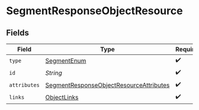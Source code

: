 # SegmentResponseObjectResource


## Fields

| Field                                                                                                         | Type                                                                                                          | Required                                                                                                      | Description                                                                                                   |
| ------------------------------------------------------------------------------------------------------------- | ------------------------------------------------------------------------------------------------------------- | ------------------------------------------------------------------------------------------------------------- | ------------------------------------------------------------------------------------------------------------- |
| `type`                                                                                                        | [SegmentEnum](../../models/components/SegmentEnum.md)                                                         | :heavy_check_mark:                                                                                            | N/A                                                                                                           |
| `id`                                                                                                          | *String*                                                                                                      | :heavy_check_mark:                                                                                            | N/A                                                                                                           |
| `attributes`                                                                                                  | [SegmentResponseObjectResourceAttributes](../../models/components/SegmentResponseObjectResourceAttributes.md) | :heavy_check_mark:                                                                                            | N/A                                                                                                           |
| `links`                                                                                                       | [ObjectLinks](../../models/components/ObjectLinks.md)                                                         | :heavy_check_mark:                                                                                            | N/A                                                                                                           |